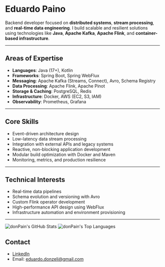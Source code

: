 # Eduardo Paino

Backend developer focused on **distributed systems**, **stream processing**, and **real-time data engineering**. I build scalable and resilient solutions using technologies like **Java**, **Apache Kafka**, **Apache Flink**, and **container-based infrastructure**.

---

## Areas of Expertise

- **Languages**: Java (17+), Kotlin  
- **Frameworks**: Spring Boot, Spring WebFlux  
- **Messaging**: Apache Kafka (Streams, Connect), Avro, Schema Registry  
- **Data Processing**: Apache Flink, Apache Pinot  
- **Storage & Caching**: PostgreSQL, Redis  
- **Infrastructure**: Docker, AWS (EC2, S3, IAM)  
- **Observability**: Prometheus, Grafana  

---

## Core Skills

- Event-driven architecture design  
- Low-latency data stream processing  
- Integration with external APIs and legacy systems  
- Reactive, non-blocking application development  
- Modular build optimization with Docker and Maven  
- Monitoring, metrics, and production resilience  

---

## Technical Interests

- Real-time data pipelines  
- Schema evolution and versioning with Avro  
- Custom Flink operator development  
- High-performance API design using WebFlux  
- Infrastructure automation and environment provisioning  

---

![donPain's GitHub Stats](https://github-readme-stats.vercel.app/api?username=donPain&show_icons=true&theme=dark&count_private=true)
![donPain's Top Languages](https://github-readme-stats.vercel.app/api/top-langs/?username=donPain&layout=compact&theme=dark)

## Contact
- [LinkedIn](https://www.linkedin.com/in/eduardodonzelipaino/)
- Email: eduardo.donzeli@gmail.com

